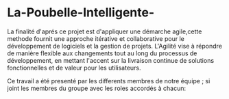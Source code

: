 # La-Poubelle-Intelligente-
La finalité d'aprés ce projet est d'appliquer une démarche agile,cette methode  fournit une approche itérative et collaborative pour le développement de logiciels et la gestion de projets. L'Agilité vise à répondre de manière flexible aux changements tout au long du processus de développement, en mettant l'accent sur la livraison continue de solutions fonctionnelles et de valeur pour les utilisateurs.

Ce travail a été presenté par les differents membres de notre équipe ; si joint les membres du groupe avec les roles accordés à chacun: 